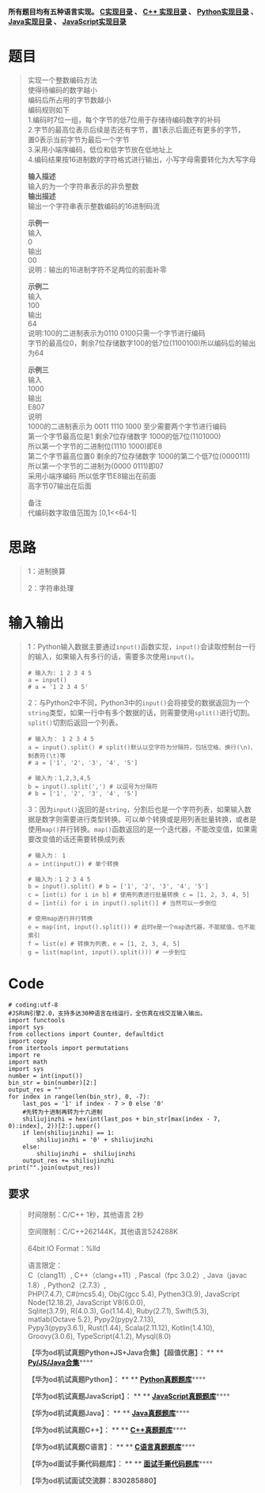 **所有题目均有五种语言实现。
**[C实现目录](https://renjie.blog.csdn.net/article/details/129190260 "C实现目录")** 、
**[C++ 实现目录](https://blog.csdn.net/misayaaaaa/category_12036814.html "C++
实现目录")** 、
**[Python实现目录](https://blog.csdn.net/misayaaaaa/category_12111005.html
"Python实现目录")** 、
**[Java实现目录](https://blog.csdn.net/misayaaaaa/category_12111006.html
"Java实现目录")** 、
**[JavaScript实现目录](https://blog.csdn.net/misayaaaaa/category_12199270.html
"JavaScript实现目录")****

# 题目

> 实现一个整数编码方法  
>  使得待编码的数字越小  
>  编码后所占用的字节数越小  
>  编码规则如下  
>  1.编码时7位一组，每个字节的低7位用于存储待编码数字的补码  
>  2.字节的最高位表示后续是否还有字节，置1表示后面还有更多的字节，  
>  置0表示当前字节为最后一个字节  
>  3.采用小端序编码，低位和低字节放在低地址上  
>  4.编码结果按16进制数的字符格式进行输出，小写字母需要转化为大写字母
>
> **输入描述**  
>  输入的为一个字符串表示的非负整数  
>  **输出描述**  
>  输出一个字符串表示整数编码的16进制码流
>
> **示例一**  
>  输入  
>  0  
>  输出  
>  00  
>  说明：输出的16进制字符不足两位的前面补零
>
> **示例二**  
>  输入  
>  100  
>  输出  
>  64  
>  说明:100的二进制表示为0110 0100只需一个字节进行编码  
>  字节的最高位0，剩余7位存储数字100的低7位(1100100)所以编码后的输出为64
>
> **示例三**  
>  输入  
>  1000  
>  输出  
>  E807  
>  说明  
>  1000的二进制表示为 0011 1110 1000 至少需要两个字节进行编码  
>  第一个字节最高位是1 剩余7位存储数字 1000的低7位(1101000)  
>  所以第一个字节的二进制位(1110 1000)即E8  
>  第二个字节最高位置0 剩余的7位存储数字 1000的第二个低7位(0000111)  
>  所以第一个字节的二进制为(0000 0111)即07  
>  采用小端序编码 所以低字节E8输出在前面  
>  高字节07输出在后面
>
> 备注  
>  代编码数字取值范围为 [0,1<<64-1]

# 思路

> 1：进制换算
>
> 2：字符串处理

# 输入输出

>
> 1：Python输入数据主要通过`input()`函数实现，`input()`会读取控制台一行的输入，如果输入有多行的话，需要多次使用`input()`。
>  
>  
>     # 输入为: 1 2 3 4 5
>     a = input()
>     # a = '1 2 3 4 5'
>
>
> 2：与Python2中不同，Python3中的`input()`会将接受的数据返回为一个`string`类型，如果一行中有多个数据的话，则需要使用`split()`进行切割。`split()`切割后返回一个列表。
>  
>  
>     # 输入为： 1 2 3 4 5
>     a = input().split() # split()默认以空字符为分隔符，包括空格、换行(\n)、制表符(\t)等
>     # a = ['1', '2', '3', '4', '5']
>  
>     # 输入为：1,2,3,4,5
>     b = input().split(',') # 以逗号为分隔符
>     # b = ['1', '2', '3', '4', '5']
>
>
> 3：因为`input()`返回的是`string`，分割后也是一个字符列表，如果输入数据是数字则需要进行类型转换。可以单个转换或是用列表批量转换，或者是使用`map()`并行转换。`map()`函数返回的是一个迭代器，不能改变值，如果需要改变值的话还需要转换成列表
>  
>  
>     # 输入为： 1
>     a = int(input()) # 单个转换
>  
>     # 输入为：1 2 3 4 5
>     b = input().split() # b = ['1', '2', '3', '4', '5']
>     c = [int(i) for i in b] # 使用列表进行批量转换 c = [1, 2, 3, 4, 5]
>     d = [int(i) for i in input().split()] # 当然可以一步倒位
>  
>     # 使用map进行并行转换
>     e = map(int, input().split()) # 此时e是一个map迭代器，不能赋值，也不能索引
>     f = list(e) # 转换为列表，e = [1, 2, 3, 4, 5]
>     g = list(map(int, input().split())) # 一步到位

# Code

    
    
    # coding:utf-8
    #JSRUN引擎2.0，支持多达30种语言在线运行，全仿真在线交互输入输出。 
    import functools
    import sys
    from collections import Counter, defaultdict
    import copy
    from itertools import permutations
    import re
    import math
    import sys
    number = int(input())
    bin_str = bin(number)[2:]
    output_res = ""
    for index in range(len(bin_str), 0, -7):
        last_pos = '1' if index - 7 > 0 else '0'
        #先转为十进制再转为十六进制
        shiliujinzhi = hex(int(last_pos + bin_str[max(index - 7, 0):index], 2))[2:].upper()
        if len(shiliujinzhi) == 1:
            shiliujinzhi = '0' + shiliujinzhi
        else:
            shiliujinzhi =  shiliujinzhi
        output_res += shiliujinzhi
    print("".join(output_res))
    

## 要求

> 时间限制：C/C++ 1秒，其他语言 2秒
>
> 空间限制：C/C++262144K，其他语言524288K
>
> 64bit IO Format：%lld
>
> 语言限定：  
>  C（clang11）, C++（clang++11）, Pascal（fpc 3.0.2）, Java（javac 1.8）,
> Python2（2.7.3）,  
>  PHP(7.4.7), C#(mcs5.4), ObjC(gcc 5.4), Pythen3(3.9), JavaScript
> Node(12.18.2), JavaScript V8(6.0.0),  
>  Sqlite(3.7.9), R(4.0.3), Go(1.14.4), Ruby(2.7.1), Swift(5.3), matlab(Octave
> 5.2), Pypy2(pypy2.7.13),  
>  Pypy3(pypy3.6.1), Rust(1.44), Scala(2.11.12), Kotlin(1.4.10),
> Groovy(3.0.6), TypeScript(4.1.2), Mysql(8.0)
>
> **【华为od机试真题Python+JS+Java合集】【超值优惠】： ** **
> **[Py/JS/Java合集](https://blog.csdn.net/misayaaaaa/category_12258991.html
> "Py/JS/Java合集")********
>
> **【华为od机试真题Python】： ** **
> **[Python真题题库](https://blog.csdn.net/misayaaaaa/category_12111005.html
> "Python真题题库")********
>
> **【华为od机试真题JavaScript】： ** **
> **[JavaScript真题题库](https://blog.csdn.net/misayaaaaa/category_12199270.html
> "JavaScript真题题库")********
>
> **【华为od机试真题Java】： ** **
> **[Java真题题库](https://blog.csdn.net/misayaaaaa/category_12111006.html
> "Java真题题库")********
>
> **【华为od机试真题C++】： ** **
> **[C++真题题库](https://blog.csdn.net/misayaaaaa/category_12036814.html
> "C++真题题库")********
>
> **【华为od机试真题C语言】： ** **
> **[C语言真题题库](https://blog.csdn.net/misayaaaaa/category_12217917.html
> "C语言真题题库")********
>
> **【华为od面试手撕代码题库】： ** **
> **[面试手撕代码题库](https://renjie.blog.csdn.net/article/details/130419388
> "面试手撕代码题库")********
>
> **【华为od机试面试交流群：830285880】**

